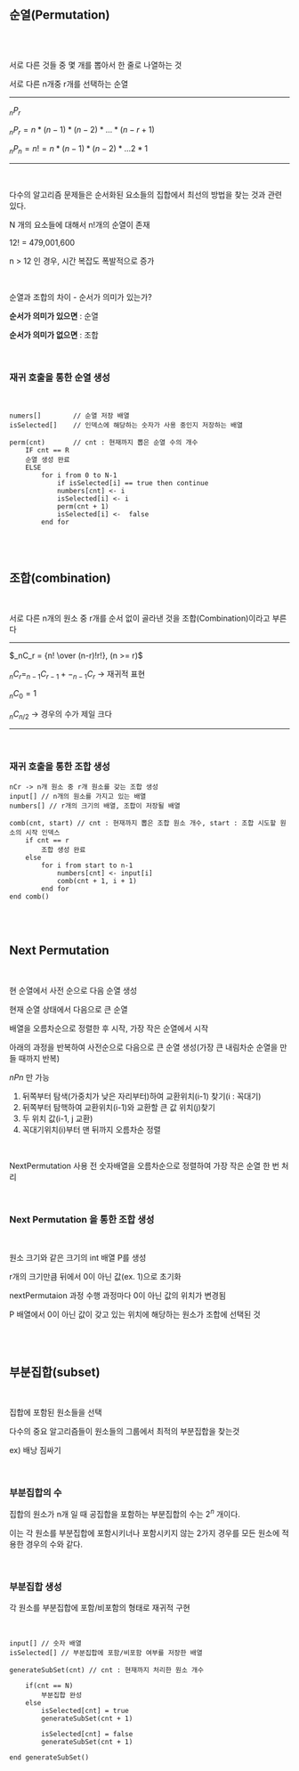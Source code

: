## 순열(Permutation)

<br><br>

서로 다른 것들 중 몇 개를 뽑아서 한 줄로 나열하는 것

서로 다른 n개중 r개를 선택하는 순열

---

$_nP_r$

$_nP_r = n * (n-1) * (n-2) * ... * (n-r+1)$

$_nP_n = n! = n * (n-1) * (n-2) * ... 2 * 1$

---

<br>

다수의 알고리즘 문제들은 순서화된 요소들의 집합에서 최선의 방법을 찾는 것과 관련 있다.

N 개의 요소들에 대해서 n!개의 순열이 존재

12! = 479,001,600

n > 12 인 경우, 시간 복잡도 폭발적으로 증가

<br>

순열과 조합의 차이 - 순서가 의미가 있는가?

**순서가 의미가 있으면** : 순열

**순서가 의미가 없으면** : 조합

<br>

### 재귀 호출을 통한 순열 생성

<br>

```
numers[]        // 순열 저장 배열
isSelected[]    // 인덱스에 해당하는 숫자가 사용 중인지 저장하는 배열

perm(cnt)       // cnt : 현재까지 뽑은 순열 수의 개수
    IF cnt == R
    순열 생성 완료
    ELSE
        for i from 0 to N-1
            if isSelected[i] == true then continue
            numbers[cnt] <- i
            isSelected[i] <- i
            perm(cnt + 1)
            isSelected[i] <-  false
        end for

```

<br><br>

## 조합(combination)

<br>

서로 다른 n개의 원소 중 r개를 순서 없이 골라낸 것을 조합(Combination)이라고 부른다

---

$_nC_r = {n! \over (n-r)!r!}, (n >= r)$

$_nC_r = _{n-1}C_{r-1} + -_{n-1}C_r$ -> 재귀적 표현

$_nC_0 = 1$

$_nC_{n/2}$ -> 경우의 수가 제일 크다

---

<br>

### 재귀 호출을 통한 조합 생성

```
nCr -> n개 원소 중 r개 원소를 갖는 조합 생성
input[] // n개의 원소를 가지고 있는 배열
numbers[] // r개의 크기의 배열, 조합이 저장될 배열

comb(cnt, start) // cnt : 현재까지 뽑은 조합 원소 개수, start : 조합 시도할 원소의 시작 인덱스
    if cnt == r
        조합 생성 완료
    else
        for i from start to n-1
            numbers[cnt] <- input[i]
            comb(cnt + 1, i + 1)
        end for
end comb()    
```

<br><br>

## Next Permutation

<br>

현 순열에서 사전 순으로 다음 순열 생성

현재 순열 상태에서 다음으로 큰 순열


배열을 오름차순으로 정렬한 후 시작, 가장 작은 순열에서 시작

아래의 과정을 반복하여 사전순으로 다음으로 큰 순열 생성(가장 큰 내림차순 순열을 만들 때까지 반복)

$nPn$ 만 가능

1. 뒤쪽부터 탐색(가중치가 낮은 자리부터)하여 교환위치(i-1) 찾기(i : 꼭대기)
2. 뒤쪽부터 탐핵하여 교환위치(i-1)와 교환할 큰 값 위치(j)찾기
3. 두 위치 값(i-1, j 교환)
4. 꼭대기위치(i)부터 맨 뒤까지 오름차순 정렬

<br>

NextPermutation 사용 전 숫자배열을 오름차순으로 정렬하여 가장 작은 순열 한 번 처리

<br>

### Next Permutation 을 통한 조합 생성

<br>

원소 크기와 같은 크기의 int 배열 P를 생성

r개의 크기만큼 뒤에서 0이 아닌 값(ex. 1)으로 초기화

nextPermutaion 과정 수행 과정마다 0이 아닌 값의 위치가 변경됨

P 배열에서 0이 아닌 값이 갖고 있는 위치에 해당하는 원소가 조합에 선택된 것

<br><br>

## 부분집합(subset)

<br>

집합에 포함된 원소들을 선택

다수의 중요 알고리즘들이 원소들의 그룹에서 최적의 부분집합을 찾는것

ex) 배낭 짐싸기

<br>

### 부분집합의 수

집합의 원소가 n개 일 때 공집합을 포함하는 부분집합의 수는 $2^n$ 개이다.

이는 각 원소를 부분집합에 포함시키너나 포함시키지 않는 2가지 경우를 모든 원소에 적용한 경우의 수와 같다.

<br>

### 부분집합 생성

각 원소를 부분집합에 포함/비포함의 형태로 재귀적 구현

<br>

```
input[] // 숫자 배열
isSelected[] // 부분집합에 포함/비포함 여부를 저장한 배열

generateSubSet(cnt) // cnt : 현재까지 처리한 원소 개수 

    if(cnt == N)
        부분집합 완성
    else
        isSelected[cnt] = true
        generateSubSet(cnt + 1)
        
        isSelected[cnt] = false
        generateSubSet(cnt + 1)

end generateSubSet()
```